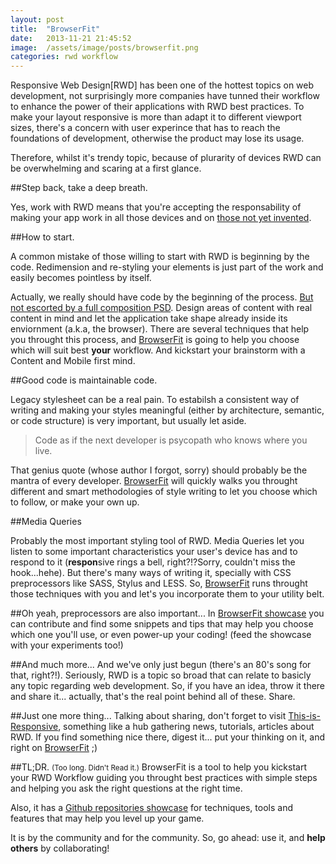 ```yaml
---
layout: post
title:  "BrowserFit"
date:   2013-11-21 21:45:52
image:  /assets/image/posts/browserfit.png
categories: rwd workflow
---
```

Responsive Web Design[RWD] has been one of the hottest topics on web development, not surprisingly more companies have tunned their workflow to enhance the power of their applications with RWD best practices. To make your layout responsive is more than adapt it to different viewport sizes, there's a concern with user experince that has to reach the foundations of development, otherwise the product may lose its usage.

Therefore, whilst it's trendy topic, because of plurarity of devices RWD can be overwhelming and scaring at a first glance.

##Step back, take a deep breath.

Yes, work with RWD means that you're accepting the responsability of making your app work in all those devices and on [those not yet invented](http://futurefriend.ly/).

##How to start.

A common mistake of those willing to start with RWD is beginning by the code. Redimension and re-styling your elements is just part of the work and easily becomes pointless by itself.

Actually, we really should have code by the beginning of the process. [But not escorted by a full composition PSD](http://bradfrostweb.com/blog/post/the-post-psd-era/). Design areas of content with real content in mind and let the application take shape already inside its enviornment (a.k.a, the browser). There are several techniques that help you throught this process, and [BrowserFit](http://browserfit.github.io) is going to help you choose which will suit best **your** workflow. And kickstart your brainstorm with a Content and Mobile first mind.

##Good code is maintainable code.

Legacy stylesheet can be a real pain. To estabilsh a consistent way of writing and making your styles meaningful (either by architecture, semantic, or code structure) is very important, but usually let aside.

>Code as if the next developer is psycopath who knows where you live.

That genius quote (whose author I forgot, sorry) should probably be the mantra of every developer. [BrowserFit](http://browserfit.github.io) will quickly walks you throught different and smart methodologies of style writing to let you choose which to follow, or make your own up.

##Media Queries

Probably the most important styling tool of RWD. Media Queries let you listen to some important characteristics your user's device has and to respond to it (**respon**sive rings a bell, right?!?Sorry, couldn't miss the hook...hehe). But there's many ways of writing it, specially with CSS preprocessors like SASS, Stylus and LESS. So, [BrowserFit](http://browserfit.github.io) runs throught those techniques with you and let's you incorporate them to your utility belt.

##Oh yeah, preprocessors are also important...
In [BrowserFit showcase](https://github.com/browserfit) you can contribute and find some snippets and tips that may help you choose which one you'll use, or even power-up your coding! (feed the showcase with your experiments too!)

##And much more...
And we've only just begun (there's an 80's song for that, right?!). Seriously, RWD is a topic so broad that can relate to basicly any topic regarding web development. So, if you have an idea, throw it there and share it... actually, that's the real point behind all of these. Share.

##Just one more thing...
Talking about sharing, don't forget to visit [This-is-Responsive](http://bradfrost.github.io/this-is-responsive/), something like a hub gathering news, tutorials, articles about RWD. If you find something nice there, digest it... put your thinking on it, and right on [BrowserFit](http://browserfit.github.io) ;)

##TL;DR. <small>(Too long. Didn't Read it.)</small>
BrowserFit is a tool to help you kickstart your RWD Workflow guiding you throught best practices with simple steps and helping you ask the right questions at the right time.

Also, it has a [Github repositories showcase](https://github.com/browserfit) for techniques, tools and features that may help you level up your game.

It is by the community and for the community.
So, go ahead: use it, and **help others** by collaborating!